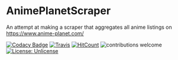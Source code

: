 # AnimePlanetScraper
An attempt at making a scraper that aggregates all anime listings on https://www.anime-planet.com/

[![Codacy Badge](https://api.codacy.com/project/badge/Grade/65d51c09a9b545fb959bfde34a0599a8)](https://www.codacy.com/app/guzmansalv/AnimePlanetScraper?utm_source=github.com&amp;utm_medium=referral&amp;utm_content=sguzman/AnimePlanetScraper&amp;utm_campaign=Badge_Grade)
[![Travis](https://travis-ci.org/sguzman/AnimePlanetScraper.svg?branch=master)](https://travis-ci.org/sguzman/AnimePlanetScraper)
[![HitCount](http://hits.dwyl.io/sguzman/AnimePlanetScraper.svg)](http://hits.dwyl.io/sguzman/AnimePlanetScraper)
![contributions welcome](https://img.shields.io/badge/contributions-welcome-brightgreen.svg?style=flat)
[![License: Unlicense](https://img.shields.io/badge/license-Unlicense-blue.svg)](http://unlicense.org/)
